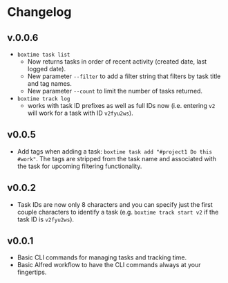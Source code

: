 # Changelog

## v.0.0.6
- `boxtime task list`
  - Now returns tasks in order of recent activity (created date, last logged date).
  - New parameter `--filter` to add a filter string that filters by task title and tag names.
  - New parameter `--count` to limit the number of tasks returned.
- `boxtime track log` 
  - works with task ID prefixes as well as full IDs now (i.e. entering `v2` will work for a task with ID `v2fyu2ws`).

## v0.0.5
- Add tags when adding a task: `boxtime task add "#project1 Do this #work"`. The tags are stripped from the task name and associated with the task for upcoming filtering functionality.

## v0.0.2

- Task IDs are now only 8 characters and you can specify just the first couple characters to identify a task (e.g. `boxtime track start v2` if the task ID is `v2fyu2ws`).

## v0.0.1

- Basic CLI commands for managing tasks and tracking time.
- Basic Alfred workflow to have the CLI commands always at your fingertips.